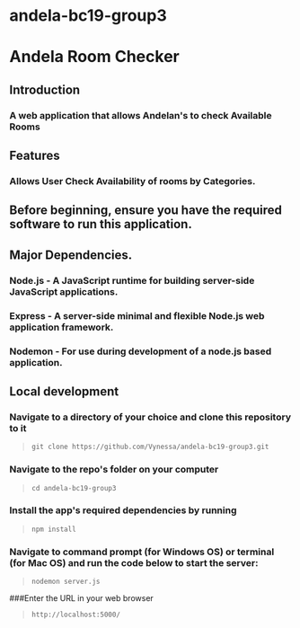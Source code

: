 # andela-bc19-group3
# Andela Room Checker

## Introduction

### A web application that allows Andelan's to check Available Rooms

## Features

### Allows User Check Availability of rooms by Categories.

## Before beginning, ensure you have the required software to run this application.

## Major Dependencies.

### Node.js - A JavaScript runtime for building server-side JavaScript applications.
### Express - A server-side minimal and flexible Node.js web application framework.
### Nodemon - For use during development of a node.js based application.

## Local development

### Navigate to a directory of your choice and clone this repository to it
> `git clone https://github.com/Vynessa/andela-bc19-group3.git`

### Navigate to the repo's folder on your computer
> `cd andela-bc19-group3`

### Install the app's required dependencies by running
>`npm install`

### Navigate to command prompt (for Windows OS) or terminal (for Mac OS) and run the code below to start the server:
>`nodemon server.js`

###Enter the URL in your web browser
>`http://localhost:5000/`

